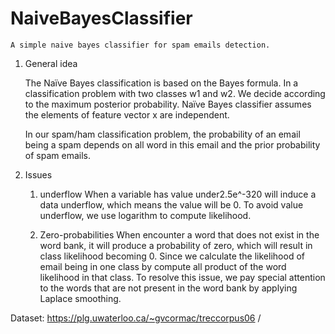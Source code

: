 # NaiveBayesClassifier
    A simple naive bayes classifier for spam emails detection.
    
1. General idea

    The Naïve Bayes classification is based on the Bayes formula.
    In a classification problem with two classes w1 and w2. We decide according to the maximum posterior probability.
    Naïve Bayes classifier assumes the elements of feature vector x are independent.
    
    In our spam/ham classification problem, the probability of an email being a spam depends on all word in this email and the prior probability of spam emails.

2. Issues

    1. underflow
    When a variable has value under2.5e^-320 will induce a data underflow, which means the value will be 0. To avoid value underflow, we use logarithm to compute likelihood.
    
    2. Zero-probabilities
    When encounter a word that does not exist in the word bank, it will produce a probability of zero, which will result in class likelihood becoming 0. Since we calculate the likelihood of email being in one class by compute all product of the word likelihood in that class.
    To resolve this issue, we pay special attention to the words that are not present in the word bank by applying Laplace smoothing.

Dataset: https://plg.uwaterloo.ca/~gvcormac/treccorpus06 /

